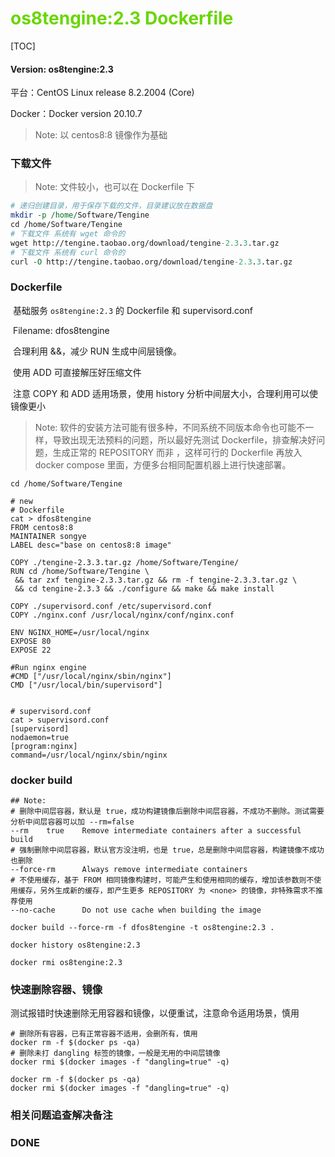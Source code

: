 # <font color=#69D600>os8tengine:2.3 Dockerfile</font>

[TOC]

#### Version: os8tengine:2.3

平台：CentOS Linux release 8.2.2004 (Core)

Docker：Docker version 20.10.7

> Note: 以 centos8:8 镜像作为基础



### 下载文件

> Note: 文件较小，也可以在 Dockerfile 下

```perl
# 递归创建目录，用于保存下载的文件，目录建议放在数据盘
mkdir -p /home/Software/Tengine
cd /home/Software/Tengine
# 下载文件 系统有 wget 命令的
wget http://tengine.taobao.org/download/tengine-2.3.3.tar.gz
# 下载文件 系统有 curl 命令的
curl -O http://tengine.taobao.org/download/tengine-2.3.3.tar.gz

```



### Dockerfile

​		基础服务 `os8tengine:2.3` 的 Dockerfile 和 supervisord.conf

​		Filename: dfos8tengine

​		合理利用 &&，减少 RUN 生成中间层镜像。

​		使用 ADD 可直接解压好压缩文件

​		注意 COPY 和 ADD 适用场景，使用 history 分析中间层大小，合理利用可以使镜像更小

> Note: 软件的安装方法可能有很多种，不同系统不同版本命令也可能不一样，导致出现无法预料的问题，所以最好先测试 Dockerfile，排查解决好问题，生成正常的 REPOSITORY 而非 <none> ，这样可行的 Dockerfile 再放入 docker compose 里面，方便多台相同配置机器上进行快速部署。

```
cd /home/Software/Tengine

# new
# Dockerfile
cat > dfos8tengine
FROM centos8:8
MAINTAINER songye
LABEL desc="base on centos8:8 image"

COPY ./tengine-2.3.3.tar.gz /home/Software/Tengine/
RUN cd /home/Software/Tengine \
 && tar zxf tengine-2.3.3.tar.gz && rm -f tengine-2.3.3.tar.gz \
 && cd tengine-2.3.3 && ./configure && make && make install

COPY ./supervisord.conf /etc/supervisord.conf
COPY ./nginx.conf /usr/local/nginx/conf/nginx.conf

ENV NGINX_HOME=/usr/local/nginx 
EXPOSE 80
EXPOSE 22

#Run nginx engine
#CMD ["/usr/local/nginx/sbin/nginx"]
CMD ["/usr/local/bin/supervisord"]


# supervisord.conf
cat > supervisord.conf
[supervisord]
nodaemon=true
[program:nginx]
command=/usr/local/nginx/sbin/nginx

```



### docker build

```
## Note: 
# 删除中间层容器，默认是 true，成功构建镜像后删除中间层容器，不成功不删除。测试需要分析中间层容器可以加 --rm=false
--rm	true	Remove intermediate containers after a successful build
# 强制删除中间层容器，默认官方没注明，也是 true，总是删除中间层容器，构建镜像不成功也删除
--force-rm		Always remove intermediate containers
# 不使用缓存，基于 FROM 相同镜像构建时，可能产生和使用相同的缓存，增加该参数则不使用缓存，另外生成新的缓存，即产生更多 REPOSITORY 为 <none> 的镜像，非特殊需求不推荐使用
--no-cache		Do not use cache when building the image

docker build --force-rm -f dfos8tengine -t os8tengine:2.3 .

docker history os8tengine:2.3

docker rmi os8tengine:2.3

```



### 快速删除容器、镜像

​		测试报错时快速删除无用容器和镜像，以便重试，注意命令适用场景，慎用

```
# 删除所有容器，已有正常容器不适用，会删所有，慎用
docker rm -f $(docker ps -qa)
# 删除未打 dangling 标签的镜像，一般是无用的中间层镜像
docker rmi $(docker images -f "dangling=true" -q)

docker rm -f $(docker ps -qa)
docker rmi $(docker images -f "dangling=true" -q)

```









### 相关问题追查解决备注







### DONE